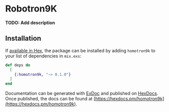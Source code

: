 # Robotron9K

**TODO: Add description**

## Installation

If [available in Hex](https://hex.pm/docs/publish), the package can be installed
by adding `homotron9k` to your list of dependencies in `mix.exs`:

```elixir
def deps do
  [
    {:homotron9k, "~> 0.1.0"}
  ]
end
```

Documentation can be generated with [ExDoc](https://github.com/elixir-lang/ex_doc)
and published on [HexDocs](https://hexdocs.pm). Once published, the docs can
be found at [https://hexdocs.pm/homotron9k](https://hexdocs.pm/homotron9k).

